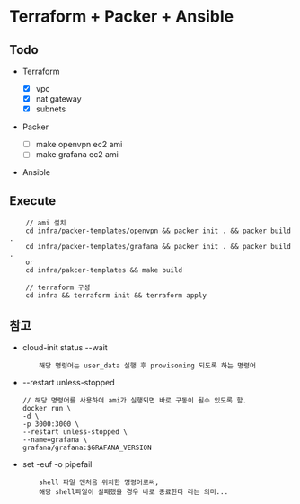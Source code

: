 # Terraform + Packer + Ansible

## Todo

- Terraform

  - [x] vpc
  - [x] nat gateway
  - [x] subnets

- Packer

  - [ ] make openvpn ec2 ami
  - [ ] make grafana ec2 ami

- Ansible

## Execute

```
    // ami 설치
    cd infra/packer-templates/openvpn && packer init . && packer build .
    cd infra/packer-templates/grafana && packer init . && packer build .
    or
    cd infra/pakcer-templates && make build

    // terraform 구성
    cd infra && terraform init && terraform apply
```

## 참고

- cloud-init status --wait

  ```
      해당 명령어는 user_data 실행 후 provisoning 되도록 하는 명령어
  ```

- --restart unless-stopped

  ```
  // 해당 명령어를 사용하여 ami가 실행되면 바로 구동이 될수 있도록 함.
  docker run \
  -d \
  -p 3000:3000 \
  --restart unless-stopped \
  --name=grafana \
  grafana/grafana:$GRAFANA_VERSION

  ```

- set -euf -o pipefail

  ```
      shell 파일 맨처음 위치한 명령어로써,
      해당 shell파일이 실패했을 경우 바로 종료한다 라는 의미...
  ```
